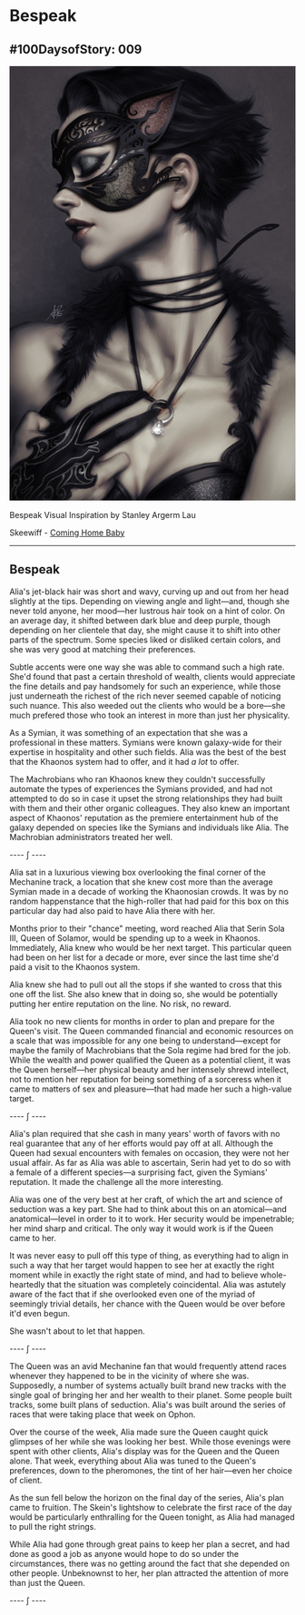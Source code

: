 # Bespeak

## #100DaysofStory: 009

![Bespeak Visual Inspiration by Stanley Argerm Lau](alia.png)

Bespeak Visual Inspiration by Stanley Argerm Lau

Skeewiff - [Coming Home Baby](https://youtu.be/y9iXeSqMfDo)

---

## Bespeak

Alia's jet-black hair was short and wavy, curving up and out from her head slightly at the tips. Depending on viewing angle and light—and, though she never told anyone, her mood—her lustrous hair took on a hint of color. On an average day, it shifted between dark blue and deep purple, though depending on her clientele that day, she might cause it to shift into other parts of the spectrum. Some species liked or disliked certain colors, and she was very good at matching their preferences.

Subtle accents were one way she was able to command such a high rate. She'd found that past a certain threshold of wealth, clients would appreciate the fine details and pay handsomely for such an experience, while those just underneath the richest of the rich never seemed capable of noticing such nuance. This also weeded out the clients who would be a bore—she much prefered those who took an interest in more than just her physicality.

As a Symian, it was something of an expectation that she was a professional in these matters. Symians were known galaxy-wide for their expertise in hospitality and other such fields. Alia was the best of the best that the Khaonos system had to offer, and it had _a lot_ to offer.

The Machrobians who ran Khaonos knew they couldn't successfully automate the types of experiences the Symians provided, and had not attempted to do so in case it upset the strong relationships they had built with them and their other organic colleagues. They also knew an important aspect of Khaonos' reputation as the premiere entertainment hub of the galaxy depended on species like the Symians and individuals like Alia. The Machrobian administrators treated her well.

---- ∫ ----

Alia sat in a luxurious viewing box overlooking the final corner of the Mechanine track, a location that she knew cost more than the average Symian made in a decade of working the Khaonosian crowds. It was by no random happenstance that the high-roller that had paid for this box on this particular day had also paid to have Alia there with her.

Months prior to their "chance" meeting, word reached Alia that Serin Sola III, Queen of Solamor, would be spending up to a week in Khaonos. Immediately, Alia knew who would be her next target. This particular queen had been on her list for a decade or more, ever since the last time she'd paid a visit to the Khaonos system.

Alia knew she had to pull out all the stops if she wanted to cross that this one off the list. She also knew that in doing so, she would be potentially putting her entire reputation on the line. No risk, no reward.

Alia took no new clients for months in order to plan and prepare for the Queen's visit. The Queen commanded financial and economic resources on a scale that was impossible for any one being to understand—except for maybe the family of Machrobians that the Sola regime had bred for the job. While the wealth and power qualified the Queen as a potential client, it was the Queen herself—her physical beauty and her intensely shrewd intellect, not to mention her reputation for being something of a sorceress when it came to matters of sex and pleasure—that had made her such a high-value target. 

---- ∫ ----

Alia's plan required that she cash in many years' worth of favors with no real guarantee that any of her efforts would pay off at all. Although the Queen had sexual encounters with females on occasion, they were not her usual affair. As far as Alia was able to ascertain, Serin had yet to do so with a female of a different species—a surprising fact, given the Symians' reputation. It made the challenge all the more interesting.

Alia was one of the very best at her craft, of which the art and science of seduction was a key part. She had to think about this on an atomical—and anatomical—level in order to it to work. Her security would be impenetrable; her mind sharp and critical. The only way it would work is if the Queen came to her.

It was never easy to pull off this type of thing, as everything had to align in such a way that her target would happen to see her at exactly the right moment while in exactly the right state of mind, and had to believe whole-heartedly that the situation was completely coincidental. Alia was astutely aware of the fact that if she overlooked even one of the myriad of seemingly trivial details, her chance with the Queen would be over before it'd even begun.

She wasn't about to let that happen.

---- ∫ ----

The Queen was an avid Mechanine fan that would frequently attend races whenever they happened to be in the vicinity of where she was. Supposedly, a number of systems actually built brand new tracks with the single goal of bringing her and her wealth to their planet. Some people built tracks, some built plans of seduction. Alia's was built around the series of races that were taking place that week on Ophon.

Over the course of the week, Alia made sure the Queen caught quick glimpses of her while she was looking her best. While those evenings were spent with other clients, Alia's display was for the Queen and the Queen alone. That week, everything about Alia was tuned to the Queen's preferences, down to the pheromones, the tint of her hair—even her choice of client.

As the sun fell below the horizon on the final day of the series, Alia's plan came to fruition. The Skein's lightshow to celebrate the first race of the day would be particularly enthralling for the Queen tonight, as Alia had managed to pull the right strings.

While Alia had gone through great pains to keep her plan a secret, and had done as good a job as anyone would hope to do so under the circumstances, there was no getting around the fact that she depended on other people. Unbeknownst to her, her plan attracted the attention of more than just the Queen.

---- ∫ ----
